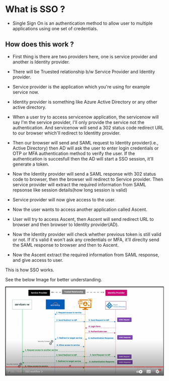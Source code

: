# What is SSO ?

- Single Sign On is an authentication method to allow user to multiple applications using one set of credentials.

## How does this work ?

- First thing is there are two providers here, one is service provider and another is Identity provider.
- There will be Truested relationship b/w Service Provider and Identity provider.
- Service provider is the application which you're using for example service now.
- Identity provider is something like Azure Active Directory or any other active directory.

- When a user try to access servicenow application, the servicenow will say I'm the service provider, I'll only provide the service not the authentication. And servicenow will send a 302 status code redirect URL to our browser which'll redirect to Identitty provider.

- Then our browser will send and SAML request to Identity provider(i.e., Active Directory) then AD will ask the user to enter login credentials or OTP or MFA authentication method to verify the user. If the authentication is succesfull then the AD will start a SSO session, it'll generate a token.

- Now the Identity provider will send a SAML response with 302 status code to browser, then the browser will redirect to Service provider. Then service provider will extract the required information from SAML repsonse like session details(how long session is valid)

- Service provider will now give access to the user.

- Now the user wants to access another application called Ascent.

- User will try to access Ascent, then Ascent will send redirect URL to browser and then browser to Identity provider(AD).

- Now the Identity provider will check whether previous token is still valid or not. If it's valid it won't ask any credentials or MFA, it'll direclty send the SAML response to browser and then to Ascent.

- Now the Ascent extract the required information from SAML response, and give access to user.

This is how SSO works.

See the below Image for better understanding.

![Image is not accessible](./Images/SSO.png)
